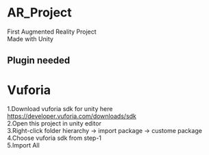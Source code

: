 # AR_Project

 First Augmented Reality Project  
 Made with Unity


## Plugin needed

# Vuforia

1.Download vuforia sdk for unity here https://developer.vuforia.com/downloads/sdk  
2.Open this project in unity editor  
3.Right-click folder hierarchy -> import package -> custome package  
4.Choose vuforia sdk from step-1  
5.Import All  
